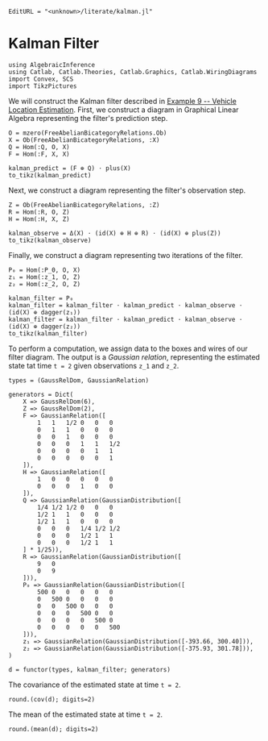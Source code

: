 ```@meta
EditURL = "<unknown>/literate/kalman.jl"
```

# Kalman Filter

````@example kalman
using AlgebraicInference
using Catlab, Catlab.Theories, Catlab.Graphics, Catlab.WiringDiagrams
import Convex, SCS
import TikzPictures
````

We will construct the Kalman filter described in [Example 9 -- Vehicle Location Estimation](https://www.kalmanfilter.net/multiExamples.html).
First, we construct a diagram in Graphical Linear Algebra representing the filter's prediction step.

````@example kalman
O = mzero(FreeAbelianBicategoryRelations.Ob)
X = Ob(FreeAbelianBicategoryRelations, :X)
Q = Hom(:Q, O, X)
F = Hom(:F, X, X)

kalman_predict = (F ⊕ Q) ⋅ plus(X)
to_tikz(kalman_predict)
````

Next, we construct a diagram representing the filter's observation step.

````@example kalman
Z = Ob(FreeAbelianBicategoryRelations, :Z)
R = Hom(:R, O, Z)
H = Hom(:H, X, Z)

kalman_observe = Δ(X) ⋅ (id(X) ⊕ H ⊕ R) ⋅ (id(X) ⊕ plus(Z))
to_tikz(kalman_observe)
````

Finally, we construct a diagram representing two iterations of the filter.

````@example kalman
P₀ = Hom(:P_0, O, X)
z₁ = Hom(:z_1, O, Z)
z₂ = Hom(:z_2, O, Z)

kalman_filter = P₀
kalman_filter = kalman_filter ⋅ kalman_predict ⋅ kalman_observe ⋅ (id(X) ⊕ dagger(z₁))
kalman_filter = kalman_filter ⋅ kalman_predict ⋅ kalman_observe ⋅ (id(X) ⊕ dagger(z₂))
to_tikz(kalman_filter)
````

To perform a computation, we assign data to the boxes and wires of our filter diagram. The output is a *Gaussian relation*, representing the estimated state tat time ``t = 2`` given observations ``z_1`` and ``z_2``.

````@example kalman
types = (GaussRelDom, GaussianRelation)

generators = Dict(
    X => GaussRelDom(6),
    Z => GaussRelDom(2),
    F => GaussianRelation([
        1   1   1/2 0   0   0
        0   1   1   0   0   0
        0   0   1   0   0   0
        0   0   0   1   1   1/2
        0   0   0   0   1   1
        0   0   0   0   0   1
    ]),
    H => GaussianRelation([
        1   0   0   0   0   0
        0   0   0   1   0   0
    ]),
    Q => GaussianRelation(GaussianDistribution([
        1/4 1/2 1/2 0   0   0
        1/2 1   1   0   0   0
        1/2 1   1   0   0   0
        0   0   0   1/4 1/2 1/2
        0   0   0   1/2 1   1
        0   0   0   1/2 1   1
    ] * 1/25)),
    R => GaussianRelation(GaussianDistribution([
        9   0
        0   9
    ])),
    P₀ => GaussianRelation(GaussianDistribution([
        500 0   0   0   0   0
        0   500 0   0   0   0
        0   0   500 0   0   0
        0   0   0   500 0   0
        0   0   0   0   500 0
        0   0   0   0   0   500
    ])),
    z₁ => GaussianRelation(GaussianDistribution([-393.66, 300.40])),
    z₂ => GaussianRelation(GaussianDistribution([-375.93, 301.78])),
)

d = functor(types, kalman_filter; generators)
````

The covariance of the estimated state at time ``t = 2``.

````@example kalman
round.(cov(d); digits=2)
````

The mean of the estimated state at time ``t = 2``.

````@example kalman
round.(mean(d); digits=2)
````

